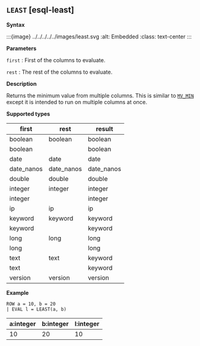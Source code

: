 ## `LEAST` [esql-least]

**Syntax**

:::{image} ../../../../../images/least.svg
:alt: Embedded
:class: text-center
:::

**Parameters**

`first`
:   First of the columns to evaluate.

`rest`
:   The rest of the columns to evaluate.

**Description**

Returns the minimum value from multiple columns. This is similar to [`MV_MIN`](../../esql-functions-operators.md#esql-mv_min) except it is intended to run on multiple columns at once.

**Supported types**

| first | rest | result |
| --- | --- | --- |
| boolean | boolean | boolean |
| boolean |  | boolean |
| date | date | date |
| date_nanos | date_nanos | date_nanos |
| double | double | double |
| integer | integer | integer |
| integer |  | integer |
| ip | ip | ip |
| keyword | keyword | keyword |
| keyword |  | keyword |
| long | long | long |
| long |  | long |
| text | text | keyword |
| text |  | keyword |
| version | version | version |

**Example**

```esql
ROW a = 10, b = 20
| EVAL l = LEAST(a, b)
```

| a:integer | b:integer | l:integer |
| --- | --- | --- |
| 10 | 20 | 10 |
